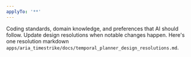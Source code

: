 ```yaml
---
applyTo: '**'
---
```

Coding standards, domain knowledge, and preferences that AI should follow. Update design resolutions when notable changes happen. Here's one resolution markdown `apps/aria_timestrike/docs/temporal_planner_design_resolutions.md`.